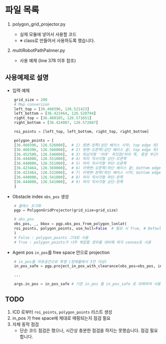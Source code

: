 # 파일 목록
1. polygon_grid_projector.py
    - 실제 모듈에 넣어서 사용할 코드
    - ※ class로 만들어서 사용하도록 했습니다.

2. multiRobotPathPalnner.py
    - 사용 예제 (line 378 이후 참조)

## 사용예제로 설명

- 입력 예제
```python
    grid_size = 200
    # Map conversion
    left_top = [36.460396, 126.521423]
    left_bottom = [36.423464, 126.520794]
    right_top = [36.460105, 126.571651]
    right_bottom = [36.424007, 126.572087]

    roi_points = [left_top, left_bottom, right_top, right_bottom]

    polygon_points = [
    [36.460396, 126.526000],  # 1) 윗변-왼쪽(상단 베이스 시작; top edge 위)
    [36.460396, 126.566000],  # 2) 윗변-오른쪽(상단 베이스 끝; top edge 위)
    [36.452500, 126.546000],  # 3) 윗삼각형 '아래' 꼭짓점(허리 쪽, 중앙 부근)
    [36.444000, 126.551000],  # 4) 허리 직사각형 상단-오른쪽
    [36.440000, 126.551000],  # 5) 허리 직사각형 하단-오른쪽
    [36.423464, 126.569000],  # 6) 아랫변-오른쪽(하단 베이스 끝; bottom edge 위)
    [36.423464, 126.522000],  # 7) 아랫변-왼쪽(하단 베이스 시작; bottom edge 위)
    [36.440000, 126.541000],  # 8) 허리 직사각형 하단-왼쪽
    [36.444000, 126.541000],  # 9) 허리 직사각형 상단-왼쪽
    ]

```
- Obstacle index `obs_pos` 생성
```python
    # 클래스 초기화
    pgp = PolygonGridProjector(grid_size=grid_size)

    # obs_pos
    obs_pos, _, bbox = pgp.obs_pos_from_polygon_lonlat(
    roi_points, polygon_points, use_hull=False  # 필요 시 True, # Default : False)
    )
    # False : polygon_points 그대로 사용
    # True : polygon_points가 너무 복잡할 경우를 대비해 외각 convex로 사용
```

- Agent pos `in_pos`를 free space 안으로 projection
```python
    # in_pos를 자유공간으로 투영 (장애물에서 3칸 이상)
    in_pos_safe = pgp.project_in_pos_with_clearance(obs_pos=obs_pos, in_pos=in_pos, min_clearance=3)

    ...

    args.in_pos = in_pos_safe # 기존 in_pos 를 in_pos_safe 로 대체하여 사용
```

## TODO
1. ICD 로부터 `roi_points`, `polygon_points` 리스트 생성
2. in_pos 가 free space에 제대로 매핑되는지 점검 필요
3. 자체 동작 점검
    - 단순 코드 점검은 했으나, 시간상 충분한 점검을 하지는 못했습니다. 점검 필요합니다.
